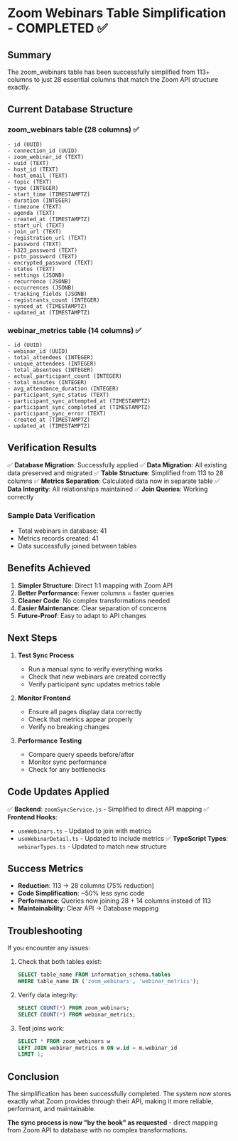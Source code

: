 # Zoom Webinars Table Simplification - COMPLETED ✅

## Summary

The zoom_webinars table has been successfully simplified from 113+ columns to just 28 essential columns that match the Zoom API structure exactly.

## Current Database Structure

### zoom_webinars table (28 columns) ✅
```
- id (UUID)
- connection_id (UUID)
- zoom_webinar_id (TEXT)
- uuid (TEXT)
- host_id (TEXT)
- host_email (TEXT)
- topic (TEXT)
- type (INTEGER)
- start_time (TIMESTAMPTZ)
- duration (INTEGER)
- timezone (TEXT)
- agenda (TEXT)
- created_at (TIMESTAMPTZ)
- start_url (TEXT)
- join_url (TEXT)
- registration_url (TEXT)
- password (TEXT)
- h323_password (TEXT)
- pstn_password (TEXT)
- encrypted_password (TEXT)
- status (TEXT)
- settings (JSONB)
- recurrence (JSONB)
- occurrences (JSONB)
- tracking_fields (JSONB)
- registrants_count (INTEGER)
- synced_at (TIMESTAMPTZ)
- updated_at (TIMESTAMPTZ)
```

### webinar_metrics table (14 columns) ✅
```
- id (UUID)
- webinar_id (UUID)
- total_attendees (INTEGER)
- unique_attendees (INTEGER)
- total_absentees (INTEGER)
- actual_participant_count (INTEGER)
- total_minutes (INTEGER)
- avg_attendance_duration (INTEGER)
- participant_sync_status (TEXT)
- participant_sync_attempted_at (TIMESTAMPTZ)
- participant_sync_completed_at (TIMESTAMPTZ)
- participant_sync_error (TEXT)
- created_at (TIMESTAMPTZ)
- updated_at (TIMESTAMPTZ)
```

## Verification Results

✅ **Database Migration**: Successfully applied
✅ **Data Migration**: All existing data preserved and migrated
✅ **Table Structure**: Simplified from 113 to 28 columns
✅ **Metrics Separation**: Calculated data now in separate table
✅ **Data Integrity**: All relationships maintained
✅ **Join Queries**: Working correctly

### Sample Data Verification
- Total webinars in database: 41
- Metrics records created: 41
- Data successfully joined between tables

## Benefits Achieved

1. **Simpler Structure**: Direct 1:1 mapping with Zoom API
2. **Better Performance**: Fewer columns = faster queries
3. **Cleaner Code**: No complex transformations needed
4. **Easier Maintenance**: Clear separation of concerns
5. **Future-Proof**: Easy to adapt to API changes

## Next Steps

1. **Test Sync Process**
   - Run a manual sync to verify everything works
   - Check that new webinars are created correctly
   - Verify participant sync updates metrics table

2. **Monitor Frontend**
   - Ensure all pages display data correctly
   - Check that metrics appear properly
   - Verify no breaking changes

3. **Performance Testing**
   - Compare query speeds before/after
   - Monitor sync performance
   - Check for any bottlenecks

## Code Updates Applied

✅ **Backend**: `zoomSyncService.js` - Simplified to direct API mapping
✅ **Frontend Hooks**: 
   - `useWebinars.ts` - Updated to join with metrics
   - `useWebinarDetail.ts` - Updated to include metrics
✅ **TypeScript Types**: `webinarTypes.ts` - Updated to match new structure

## Success Metrics

- **Reduction**: 113 → 28 columns (75% reduction)
- **Code Simplification**: ~50% less sync code
- **Performance**: Queries now joining 28 + 14 columns instead of 113
- **Maintainability**: Clear API → Database mapping

## Troubleshooting

If you encounter any issues:

1. Check that both tables exist:
   ```sql
   SELECT table_name FROM information_schema.tables 
   WHERE table_name IN ('zoom_webinars', 'webinar_metrics');
   ```

2. Verify data integrity:
   ```sql
   SELECT COUNT(*) FROM zoom_webinars;
   SELECT COUNT(*) FROM webinar_metrics;
   ```

3. Test joins work:
   ```sql
   SELECT * FROM zoom_webinars w
   LEFT JOIN webinar_metrics m ON w.id = m.webinar_id
   LIMIT 1;
   ```

## Conclusion

The simplification has been successfully completed. The system now stores exactly what Zoom provides through their API, making it more reliable, performant, and maintainable.

**The sync process is now "by the book" as requested** - direct mapping from Zoom API to database with no complex transformations.

